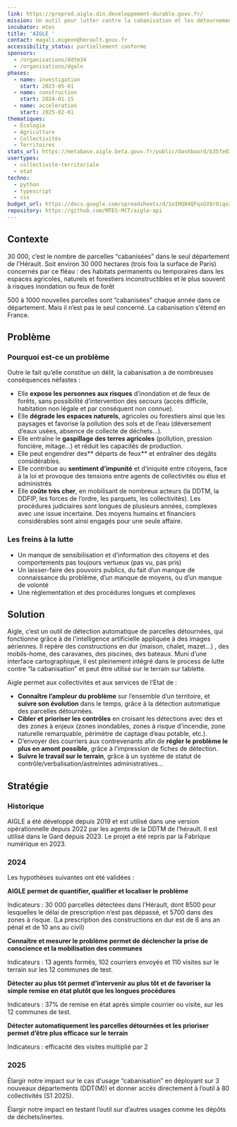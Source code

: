 ```yaml
---
link: https://preprod.aigle.din.developpement-durable.gouv.fr/
mission: Un outil pour lutter contre la cabanisation et les détournements d’usages d’espaces naturels, agricoles et forestiers.
incubator: mtes
title: 'AIGLE '
contact: magali.migeon@herault.gouv.fr
accessibility_status: partiellement conforme
sponsors:
  - /organisations/ddtm34
  - /organisations/dgaln
phases:
  - name: investigation
    start: 2023-05-01
  - name: construction
    start: 2024-01-15
  - name: acceleration
    start: 2025-02-01
thematiques:
  - Écologie
  - Agriculture
  - Collectivités
  - Territoires
stats_url: https://metabase.aigle.beta.gouv.fr/public/dashboard/b35fe033-9bb4-4f10-a0a8-bf5809383fba
usertypes:
  - collectivite-territoriale
  - etat
techno:
  - python
  - typescript
  - css
budget_url: https://docs.google.com/spreadsheets/d/1oIHQ84QFqsGV8r0iqoZhQCcQIi4TGKJYIRNHtw4mLdU/edit?usp=sharing
repository: https://github.com/MTES-MCT/aigle-api
---
```

## Contexte
30 000, c’est le nombre de parcelles “cabanisées” dans le seul département de l'Hérault. Soit environ 30 000 hectares (trois fois la surface de Paris) concernés par ce fléau : des habitats permanents ou temporaires dans les espaces agricoles, naturels et forestiers inconstructibles et le plus souvent à risques inondation ou feux de forêt 

500 à 1000 nouvelles parcelles sont “cabanisées” chaque année dans ce département. Mais il n’est pas le seul concerné. La cabanisation s’étend en France. 


## Problème

### Pourquoi est-ce un problème

Outre le fait qu’elle constitue un délit, la cabanisation a de nombreuses conséquences néfastes : 
- Elle **expose les personnes aux risques** d’inondation et de feux de forêts, sans possibilité d’intervention des secours (accès difficile, habitation non légale et par conséquent non connue).
- Elle **dégrade les espaces naturels**, agricoles ou forestiers ainsi que les paysages et favorise la pollution des sols et de l’eau (déversement d’eaux usées, absence de collecte de déchets…).
- Elle entraîne le **gaspillage des terres agricoles** (pollution, pression foncière, mitage…) et réduit les capacités de production.
- Elle peut engendrer des** départs de feux** et entraîner des dégâts considérables. 
- Elle contribue au **sentiment d’impunité** et d’iniquité entre citoyens, face à la loi et provoque des tensions entre agents de collectivités ou élus et administrés 
- Elle **coûte très cher**, en mobilisant de nombreux acteurs (la DDTM, la DDFIP, les forces de l’ordre, les parquets, les collectivités). Les procédures judiciaires sont longues de plusieurs années, complexes avec une issue incertaine. Des moyens humains et financiers considérables sont ainsi engagés pour une seule affaire.

### Les freins à la lutte

- Un manque de sensibilisation et d’information des citoyens et des comportements pas toujours vertueux (pas vu, pas pris)
- Un laisser-faire des pouvoirs publics, du fait d’un manque de connaissance du problème, d’un manque de moyens, ou d’un manque de volonté
- Une réglementation et des procédures longues et complexes


## Solution
Aigle, c’est un outil de détection automatique de parcelles détournées, qui fonctionne grâce à de l'intelligence artificielle appliquée à des images aériennes. Il repère des constructions en dur (maison, chalet, mazet…) , des mobils-home, des caravanes, des piscines, des bateaux. Muni d’une interface cartographique, il est pleinement intégré dans le process de lutte contre “la cabanisation” et peut être utilisé sur le terrain sur tablette.  

Aigle permet aux collectivités et aux services de l’Etat de :
- **Connaître l’ampleur du problème** sur l’ensemble d’un territoire, et **suivre son évolution** dans le temps, grâce à la détection automatique des parcelles détournées.
- **Cibler et prioriser les contrôles** en croisant les détections avec des et des zones à enjeux (zones inondables, zones à risque d'incendie, zone naturelle remarquable, périmètre de captage d’eau potable, etc.).
- D’envoyer des courriers aux contrevenants afin de **régler le problème le plus en amont possible**, grâce à l’impression de fiches de détection.
- **Suivre le travail sur le terrain**, grâce à un système de statut de contrôle/verbalisation/astreintes administratives...


## Stratégie

### Historique
AIGLE a été développé depuis 2019 et est utilisé dans une version opérationnelle depuis 2022 par les agents de la DDTM de l’hérault. Il est utilisé dans le Gard depuis 2023. Le projet a été repris par la Fabrique numérique en 2023.

### 2024
Les hypothèses suivantes ont été validées :

**AIGLE permet de quantifier, qualifier et localiser le problème**

Indicateurs : 30 000 parcelles détectées dans l’Hérault, dont 8500 pour lesquelles le délai de prescription n’est pas dépassé, et 5700 dans des zones à risque. (La prescription des constructions en dur est de 6 ans an pénal et de 10 ans au civil)

**Connaître et mesurer le problème permet de déclencher la prise de conscience et la mobilisation des communes**	

Indicateurs : 13 agents formés, 102 courriers envoyés et 110 visites sur le terrain sur les 12 communes de test.

**Détecter au plus tôt permet d’intervenir au plus tôt et de favoriser la simple remise en état plutôt que les longues procédures**

Indicateurs : 37% de remise en état après simple courrier ou visite, sur les 12 communes de test.

**Détecter automatiquement les parcelles détournées et les prioriser permet d’être plus efficace sur le terrain**

Indicateurs : efficacité des visites multiplié par 2

### 2025
Élargir notre impact sur le cas d'usage “cabanisation” en déployant sur 3 nouveaux départements (DDT(M)) et donner accès directement à l’outil à 80 collectivités (S1 2025).

Élargir notre impact en testant l’outil sur d’autres usages comme les dépôts de déchets/inertes.
